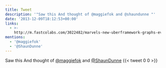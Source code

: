 ```yaml
---
title: Tweet
description: '"Saw this And thought of @maggiefok and @shaundunne "'
date: '2013-12-09T18:12:53+00:00'
links:
  - >-
    http://m.fastcolabs.com/3022482/marvels-new-uberframework-graphs-every-character-in-the-universe?partner=rss&utm_source=feedburner&utm_campaign=Feed:+fastcompany/headlines+(Fast+Company)&utm_content=buffera2652&utm_medium=twitter#2
mentions:
  - '@maggiefok'
  - '@ShaunDunne'
---
```

Saw this And thought of [@maggiefok](https://twitter.com/@maggiefok) and [@ShaunDunne](https://twitter.com/@ShaunDunne) 
      {{< tweet 0 0 >}}
    
